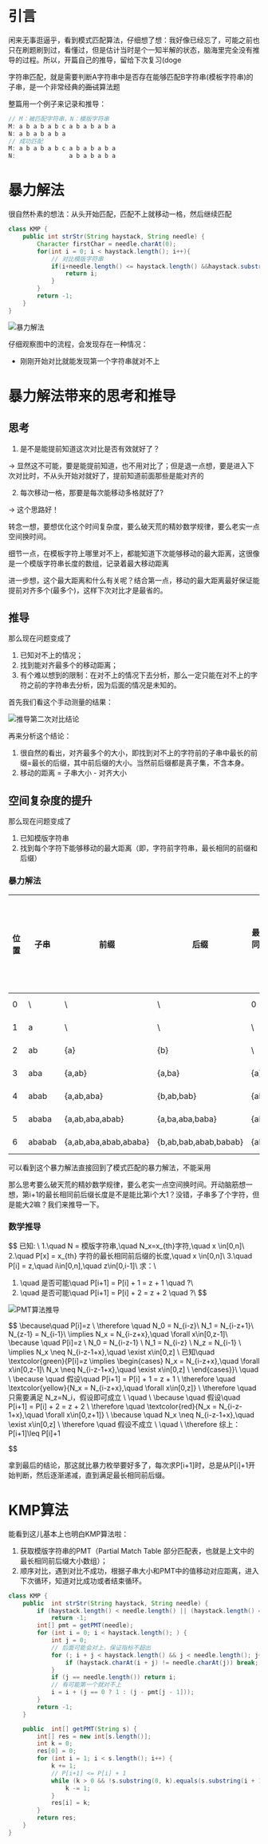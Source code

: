 # 引言
闲来无事逛逼乎，看到模式匹配算法，仔细想了想：我好像已经忘了，可能之前也只在刷题刷到过，看懂过，但是估计当时是个一知半解的状态，脑海里完全没有推导的过程。所以，开篇自己的推导，留给下次复习(doge

字符串匹配，就是需要判断A字符串中是否存在能够匹配B字符串(模板字符串)的子串，是一个非常经典的~~面试~~算法题

整篇用一个例子来记录和推导：
```java
// M：被匹配字符串，N：模版字符串
M: a b a b a b c a b a b a b a
N: a b a b a b a
// 成功匹配
M: a b a b a b c a b a b a b a
N:               a b a b a b a
```
# 暴力解法
很自然朴素的想法：从头开始匹配，匹配不上就移动一格，然后继续匹配
```java
class KMP {
    public int strStr(String haystack, String needle) {
        Character firstChar = needle.charAt(0);
        for(int i = 0; i < haystack.length(); i++){
            // 对比模版字符串
            if(i+needle.length() <= haystack.length() &&haystack.substring(i,i+needle.length()).equals(needle)){
                return i;
            }
        }
        return -1;
    }
}
```
<img src="../../assets/KMP/暴力解法.jpg" alt="暴力解法" title="暴力解法">

仔细观察图中的流程，会发现存在一种情况：
- 刚刚开始对比就能发现第一个字符串就对不上

# 暴力解法带来的思考和推导
## 思考
1. 是不是能提前知道这次对比是否有效就好了？

-> 显然这不可能，要是能提前知道，也不用对比了；但是退一点想，要是进入下次对比时，不从头开始对就好了，提前知道前面那些是能对齐的

2. 每次移动一格，那要是每次能移动多格就好了?

-> 这个思路好！

转念一想，要想优化这个时间复杂度，要么破天荒的精妙数学规律，要么老实一点空间换时间。

细节一点，在模板字符上哪里对不上，都能知道下次能够移动的最大距离，这很像是一个模版字符串长度的数组，记录着最大移动距离

进一步想，这个最大距离和什么有关呢？结合第一点，移动的最大距离最好保证能提前对齐多个(最多个)，这样下次对比才是最省的。

## 推导
那么现在问题变成了

1. 已知对不上的情况；
2. 找到能对齐最多个的移动距离；
3. 有个难以想到的限制：在对不上的情况下去分析，那么一定只能在对不上的字符之前的字符串去分析，因为后面的情况是未知的。

首先我们看这个手动测量的结果：

<img src="../../assets/KMP/推导第二次对比结论.jpg" alt="推导第二次对比结论" title="推导第二次对比结论">

再来分析这个结论：

1. 很自然的看出，对齐最多个的大小，即找到对不上的字符前的子串中最长的前缀=最长的后缀，其中前后缀的大小。当然前后缀都是真子集，不含本身。
2. 移动的距离 = 子串大小 - 对齐大小

## 空间复杂度的提升
那么现在问题变成了

1. 已知模版字符串
2. 找到每个字符下能够移动的最大距离（即，字符前字符串，最长相同的前缀和后缀）

### 暴力解法
|位置 |   子串  | 前缀  | 后缀| 最长相同前后缀| 移动距离(最小为1)|
|---- |  ----  | ----  |----|----|----|
| 0 | \  | \ | \ | 0 | 0-0=0 |
| 1 | a  | \ | \ | \ | 0-0=0 |
| 2 | ab | {a} | {b} | \ | 2-0=2|
| 3 | aba | {a,ab}| {a,ba} | {a} | 3-1=2 |
| 4 | abab | {a,ab,aba} | {b,ab,bab} | {ab} | 4-2=2 |
| 5 | ababa | {a,ab,aba,abab} | {a,ba,aba,baba} | {aba} | 5-3=2|
| 6 | ababab | {a,ab,aba,abab,ababa} | {b,ab,bab,abab,babab} | {abab} | 6-4=2|

可以看到这个暴力解法直接回到了模式匹配的暴力解法，不能采用

那么思考要么破天荒的精妙数学规律，要么老实一点空间换时间。开动脑筋想一想，第i+1的最长相同前后缀长度是不是能比第i个大1？没错，子串多了个字符，但是能大2嘛？我们来推导一下。

### 数学推导

$$
已知: \\
1.\quad N = 模版字符串,\quad N_x=x_{th}字符,\quad x \in[0,n]\\
2.\quad P[x] = x_{th} 字符的最长相同前后缀的长度,\quad x \in[0,n]\\
3.\quad P[i] = z,\quad i\in[0,n],\quad z\in[0,i-1]\\
求：\\
1. \quad 是否可能\quad P[i+1] = P[i] + 1 = z + 1 \quad ?\\
2. \quad 是否可能\quad P[i+1] = P[i] + 2 = z + 2 \quad ?\\
$$

<img src="../../assets/KMP/PMT算法推导.jpg" alt="PMT算法推导" title="PMT算法推导">

$$
\because\quad P[i]=z \\
\therefore \quad N_0 = N_{i-z}\\
N_1 = N_{i-z+1}\\
N_{z-1} = N_{i-1}\\
\implies N_x = N_{i-z+x},\quad \forall x\in[0,z-1]\\
\because \quad P[i]=z \\
N_0 = N_{i-z-1} \\
N_1 = N_{i-z} \\
N_z = N_{i-1} \\
\implies N_x \neq N_{i-z-1+x},\quad \exist x\in[0,z] \\
已知\quad \textcolor{green}{P[i]=z \implies \begin{cases}
 N_x = N_{i-z+x},\quad \forall x\in[0,z-1]\\
N_x \neq N_{i-z-1+x},\quad \exist x\in[0,z] \\
\end{cases}}\\
\quad \\
\because \quad 假设\quad P[i+1] = P[i] + 1 = z + 1 \\
\therefore \quad \textcolor{yellow}{N_x = N_{i-z+x},\quad \forall x\in[0,z]} \\
\therefore \quad 只需要满足 N_z=N_i，假设即可成立 \\
\quad \\
\because \quad 假设\quad P[i+1] = P[i] + 2 = z + 2 \\
\therefore \quad \textcolor{red}{N_x = N_{i-z-1+x},\quad \forall x\in[0,z+1]} \\
\because \quad  N_x \neq N_{i-z-1+x},\quad \exist x\in[0,z] \\
\therefore \quad 假设不成立 \\
\quad \\
\therefore 综上：P[i+1]\leq P[i]+1

$$

拿到最后的结论，那这就比暴力枚举要好多了，每次求P[i+1]时，总是从P[i]+1开始判断，然后逐渐递减，直到满足最长相同前后缀。

# KMP算法

能看到这儿基本上也明白KMP算法啦：

1. 获取模版字符串的PMT（Partial Match Table 部分匹配表，也就是上文中的最长相同前后缀大小数组）；
2. 顺序对比，遇到对比不成功，根据子串大小和PMT中的值移动对应距离，进入下次循环，知道对比成功或者结束循环。

```java
class KMP {
    public  int strStr(String haystack, String needle) {
        if (haystack.length() < needle.length() || (haystack.length() == needle.length() && !haystack.equals(needle)))
            return -1;
        int[] pmt = getPMT(needle);
        for (int i = 0; i < haystack.length(); ) {
            int j = 0;
            // 后面可能会对上，保证指标不超出
            for (; i + j < haystack.length() && j < needle.length(); j++) {
                if (haystack.charAt(i + j) != needle.charAt(j)) break;
            }
            if (j == needle.length()) return i;
            // 有可能第一个就对不上
            i = i + (j == 0 ? 1 : (j - pmt[j - 1]));
        }
        return -1;
    }

    public  int[] getPMT(String s) {
        int[] res = new int[s.length()];
        int k = 0;
        res[0] = 0;
        for (int i = 1; i < s.length(); i++) {
            k += 1;
            // P[i+1] <= P[i] + 1
            while (k > 0 && !s.substring(0, k).equals(s.substring(i + 1 - k, i + 1))) {
                k -= 1;
            }
            res[i] = k;
        }
        return res;
    }
}
```